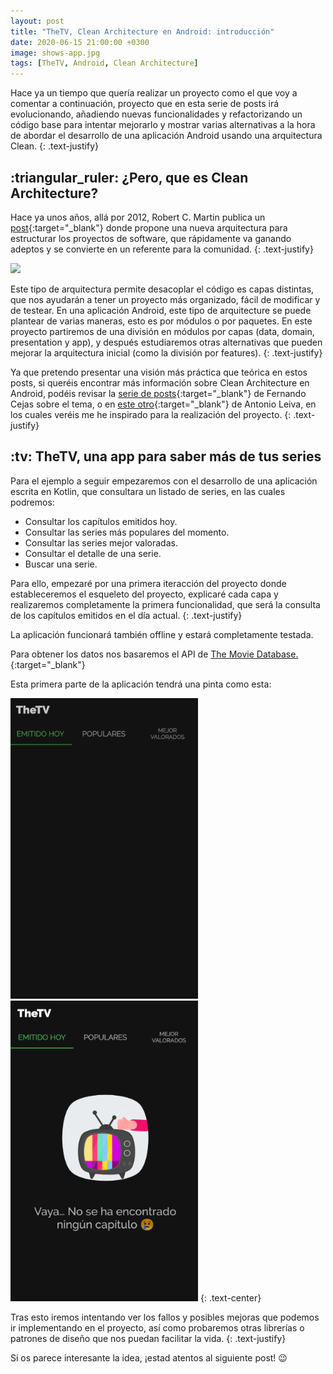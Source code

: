 ```yaml
---
layout: post
title: "TheTV, Clean Architecture en Android: introducción"
date: 2020-06-15 21:00:00 +0300
image: shows-app.jpg
tags: [TheTV, Android, Clean Architecture]
---
```


Hace ya un tiempo que quería realizar un proyecto como el que voy a comentar a continuación, proyecto que en esta serie de posts irá evolucionando, añadiendo nuevas funcionalidades y refactorizando un código base para intentar mejorarlo y mostrar varias alternativas a la hora de abordar el desarrollo de una aplicación Android usando una arquitectura Clean.
{: .text-justify}

<h2>:triangular_ruler: ¿Pero, que es Clean Architecture?</h2>

Hace ya unos años, allá por 2012, Robert C. Martin publica un [post][uncle-bob]{:target="_blank"} donde propone una nueva arquitectura para estructurar los proyectos de software, que rápidamente va ganando adeptos y se convierte en un referente para la comunidad.
{: .text-justify}

![]({{site.baseurl}}/img/clean.jpg)

Este tipo de arquitectura permite desacoplar el código es capas distintas, que nos ayudarán a tener un proyecto más organizado, fácil de modificar y de testear. En una aplicación Android, este tipo de arquitecture se puede plantear de varias maneras, esto es por módulos o por paquetes. En este proyecto partiremos de una división en módulos por capas (data, domain, presentation y app), y después estudiaremos otras alternativas que pueden mejorar la arquitectura inicial (como la división por features).
{: .text-justify}

Ya que pretendo presentar una visión más práctica que teórica en estos posts, si queréis encontrar más información sobre Clean Architecture en Android, podéis revisar la [serie de posts][fernando-cejas]{:target="_blank"} de Fernando Cejas sobre el tema, o en [este otro][antonio-leiva]{:target="_blank"} de Antonio Leiva, en los cuales veréis me he inspirado para la realización del proyecto.
{: .text-justify}

<h2>:tv: TheTV, una app para saber más de tus series</h2>

Para el ejemplo a seguir empezaremos con el desarrollo de una aplicación escrita en Kotlin, que consultara un listado de series, en las cuales podremos:

- Consultar los capítulos emitidos hoy.
- Consultar las series más populares del momento.
- Consultar las series mejor valoradas.
- Consultar el detalle de una serie.
- Buscar una serie.

Para ello, empezaré por una primera iteracción del proyecto donde estableceremos el esqueleto del proyecto, explicaré cada capa y realizaremos completamente la primera funcionalidad, que será la consulta de los capítulos emitidos en el día actual.
{: .text-justify}

La aplicación funcionará también offline y estará completamente testada.

Para obtener los datos nos basaremos el API de [The Movie Database.][tmdb]{:target="_blank"}

Esta primera parte de la aplicación tendrá una pinta como esta:

<img src="../img/thetv-load.gif" width="300"/> <img src="../img/thetv-no-connection.gif" width="300"/>
{: .text-center}

Tras esto iremos intentando ver los fallos y posibles mejoras que podemos ir implementando en el proyecto, así como probaremos otras librerías o patrones de diseño que nos puedan facilitar la vida.
{: .text-justify}

Si os parece interesante la idea, ¡estad atentos al siguiente post! :wink:

[uncle-bob]: https://blog.cleancoder.com/uncle-bob/2012/08/13/the-clean-architecture.html
[fernando-cejas]: https://fernandocejas.com/2018/05/07/architecting-android-reloaded/
[antonio-leiva]: https://devexperto.com/clean-architecture-android/
[tmdb]: https://www.themoviedb.org/
